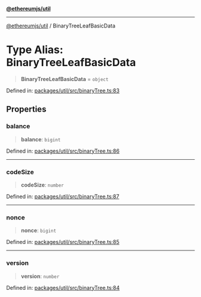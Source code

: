 [**@ethereumjs/util**](../README.md)

***

[@ethereumjs/util](../README.md) / BinaryTreeLeafBasicData

# Type Alias: BinaryTreeLeafBasicData

> **BinaryTreeLeafBasicData** = `object`

Defined in: [packages/util/src/binaryTree.ts:83](https://github.com/ethereumjs/ethereumjs-monorepo/blob/master/packages/util/src/binaryTree.ts#L83)

## Properties

### balance

> **balance**: `bigint`

Defined in: [packages/util/src/binaryTree.ts:86](https://github.com/ethereumjs/ethereumjs-monorepo/blob/master/packages/util/src/binaryTree.ts#L86)

***

### codeSize

> **codeSize**: `number`

Defined in: [packages/util/src/binaryTree.ts:87](https://github.com/ethereumjs/ethereumjs-monorepo/blob/master/packages/util/src/binaryTree.ts#L87)

***

### nonce

> **nonce**: `bigint`

Defined in: [packages/util/src/binaryTree.ts:85](https://github.com/ethereumjs/ethereumjs-monorepo/blob/master/packages/util/src/binaryTree.ts#L85)

***

### version

> **version**: `number`

Defined in: [packages/util/src/binaryTree.ts:84](https://github.com/ethereumjs/ethereumjs-monorepo/blob/master/packages/util/src/binaryTree.ts#L84)
